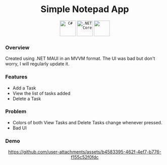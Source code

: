 <div align="center">

# Simple Notepad App

    
</div>

<div align="center">
	<code><img width="50" src="https://user-images.githubusercontent.com/25181517/121405384-444d7300-c95d-11eb-959f-913020d3bf90.png" alt="C#" title="C#"/></code>
	<code><img width="50" src="https://user-images.githubusercontent.com/25181517/121405754-b4f48f80-c95d-11eb-8893-fc325bde617f.png" alt=".NET Core" title=".NET Core"/></code>
  <code><img width=50 src=https://github.com/user-attachments/assets/c3760a22-1c75-440c-bf23-8eff5c7c1fa1 /></code>
  
</div>

### Overview

Created using .NET MAUI in an MVVM format. The UI was bad but don't worry, I will regularly update it.

### Features

* Add a Task
* View the list of tasks added
* Delete a Task

### Problem

* Colors of both View Tasks and Delete Tasks change whenever pressed.
* Bad UI


### Demo

<div align="center">



https://github.com/user-attachments/assets/b4583395-462f-4ef7-b776-f155c52f0fdc


    
</div>



